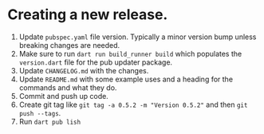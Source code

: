 # Creating a new release.
1. Update `pubspec.yaml` file version. Typically a minor version bump unless breaking changes are needed.
2. Make sure to run `dart run build_runner build` which populates the `version.dart` file for the pub updater package.
3. Update `CHANGELOG.md` with the changes.
4. Update `README.md` with some example uses and a heading for the commands and what they do.
5. Commit and push up code.
6. Create git tag like `git tag -a 0.5.2 -m "Version 0.5.2"` and then `git push --tags`.
7. Run `dart pub lish`